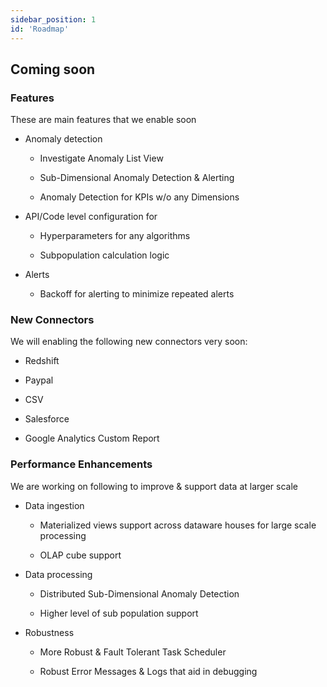 ```yaml
---
sidebar_position: 1
id: 'Roadmap'
---
```


## Coming soon
### Features
These are main features that we enable soon

-   Anomaly detection

    -   Investigate Anomaly List View

    -   Sub-Dimensional Anomaly Detection & Alerting

    -   Anomaly Detection for KPIs w/o any Dimensions

-   API/Code level configuration for

    -   Hyperparameters for any algorithms

    -   Subpopulation calculation logic 

-   Alerts

    -   Backoff for alerting to minimize repeated alerts

### New Connectors 

We will enabling the following new connectors very soon:

-   Redshift

-   Paypal

-   CSV

-   Salesforce

-   Google Analytics Custom Report

### Performance Enhancements

We are working on following to improve & support data at larger scale

-   Data ingestion

    -   Materialized views support across dataware houses for large scale processing

    -   OLAP cube support 

-   Data processing

    -   Distributed Sub-Dimensional Anomaly Detection

    -   Higher level of sub population support 

-   Robustness

    -   More Robust & Fault Tolerant Task Scheduler

    -   Robust Error Messages & Logs that aid in debugging
